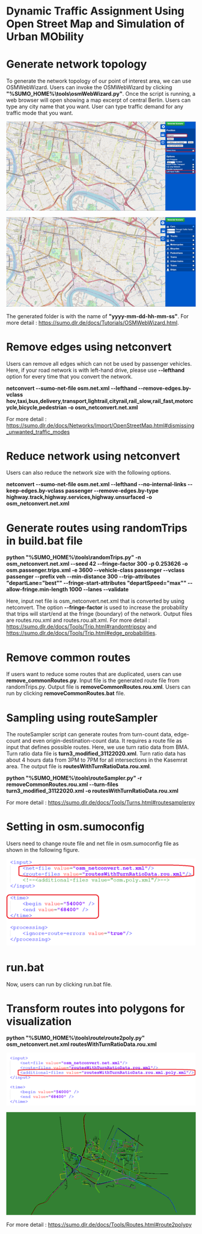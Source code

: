 # Dynamic Traffic Assignment Using Open Street Map and Simulation of Urban MObility</strong>

Generate network topology
=============================================================================
To generate the network topology of our point of interest area, we can use OSMWebWizard. Users can invoke the OSMWebWizard by clicking **"%SUMO_HOME%\tools\osmWebWizard.py"**. Once the script is running, a web browser will open showing a map excerpt of central Berlin. Users can type any city name that you want. User can type traffic demand for any traffic mode that you want.

![alt text](osmBangkok_1.PNG)

![alt text](osmBangkok_2.PNG)

The generated folder is with the name of **"yyyy-mm-dd-hh-mm-ss"**. For more detail : https://sumo.dlr.de/docs/Tutorials/OSMWebWizard.html.

Remove edges using netconvert
=============================================================================
Users can remove all edges which can not be used by passenger vehicles. Here, if your road network is with  left-hand drive, please use **--lefthand** option for every time that you convert the network. 

**netconvert --sumo-net-file osm.net.xml --lefthand --remove-edges.by-vclass hov,taxi,bus,delivery,transport,lightrail,cityrail,rail_slow,rail_fast,motorcycle,bicycle,pedestrian -o osm_netconvert.net.xml**

For more detail : https://sumo.dlr.de/docs/Networks/Import/OpenStreetMap.html#dismissing_unwanted_traffic_modes

Reduce network using netconvert
=============================================================================
Users can also reduce the network size with the following options. 

**netconvert --sumo-net-file osm.net.xml --lefthand --no-internal-links --keep-edges.by-vclass passenger --remove-edges.by-type highway.track,highway.services,highway.unsurfaced -o osm_netconvert.net.xml**

Generate routes using randomTrips in build.bat file
=============================================================================
**python "%SUMO_HOME%\tools\randomTrips.py" -n osm_netconvert.net.xml --seed 42 --fringe-factor 300 -p 0.253626 -o osm.passenger.trips.xml -e 3600 --vehicle-class passenger --vclass passenger --prefix veh --min-distance 300 --trip-attributes "departLane=\"best\"" --fringe-start-attributes "departSpeed=\"max\"" --allow-fringe.min-length 1000 --lanes --validate**

Here, input net file is osm_netconvert.net.xml that is converted by using netconvert. The option **--fringe-factor** is used to increase the probability that trips will start/end at the fringe (boundary) of the network. Output files are routes.rou.xml and routes.rou.alt.xml. For more detail : https://sumo.dlr.de/docs/Tools/Trip.html#randomtripspy and https://sumo.dlr.de/docs/Tools/Trip.html#edge_probabilities.

Remove common routes
=============================================================================
If users want to reduce some routes that are duplicated, users can use **remove_commonRoutes.py**. Input file is the generated route file from randomTrips.py.
Output file is **removeCommonRoutes.rou.xml**. Users can run by clicking **removeCommonRoutes.bat** file.

Sampling using routeSampler
=============================================================================
The routeSampler script can generate routes from turn-count data, edge-count and even origin-destination-count data. It requires a route file as input that defines possible routes. Here, we use turn ratio data from BMA. Turn ratio data file is **turn3_modified_31122020.xml**. Turn ratio data has about 4 hours data from 3PM to 7PM for all intersections in the Kasemrat area. The output file is **routesWithTurnRatioData.rou.xml**.

**python "%SUMO_HOME%\tools\routeSampler.py" -r removeCommonRoutes.rou.xml --turn-files turn3_modified_31122020.xml -o routesWithTurnRatioData.rou.xml**

For more detail : https://sumo.dlr.de/docs/Tools/Turns.html#routesamplerpy

Setting in osm.sumoconfig
=============================================================================
Users need to change route file and net file in osm.sumoconfig file as shown in the following figure.

![alt text](setting_in_sumoconfig.PNG)

run.bat
=============================================================================
Now, users can run by clicking run.bat file.

Transform routes into polygons for visualization
=============================================================================

**python "%SUMO_HOME%\tools\route\route2poly.py" osm_netconvert.net.xml routesWithTurnRatioData.rou.xml**

![alt text](setting_in_sumoconfig_2.PNG)

![alt text](poly.PNG)

For more detail : https://sumo.dlr.de/docs/Tools/Routes.html#route2polypy
